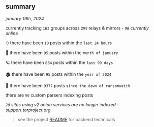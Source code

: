 
## summary
_january 19th, 2024_

currently tracking `163` groups across `299` relays & mirrors - _`96` currently online_

⏲ there have been `10` posts within the `last 24 hours`

🦈 there have been `95` posts within the `month of january`

🪐 there have been `884` posts within the `last 90 days`

🏚 there have been `95` posts within the `year of 2024`

🦕 there have been `9377` posts `since the dawn of ransomwatch`

there are `96` custom parsers indexing posts

_`20` sites using v2 onion services are no longer indexed - [support.torproject.org](https://support.torproject.org/onionservices/v2-deprecation/)_

> see the project [README](https://github.com/joshhighet/ransomwatch#ransomwatch--) for backend technicals
